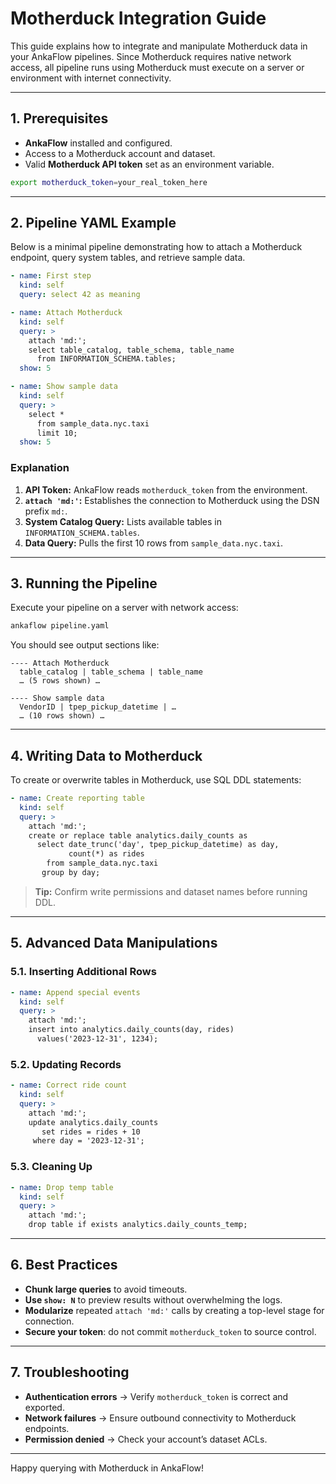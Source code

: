 # Motherduck Integration Guide

This guide explains how to integrate and manipulate Motherduck data in your AnkaFlow pipelines. Since Motherduck requires native network access, all pipeline runs using Motherduck must execute on a server or environment with internet connectivity.

---

## 1. Prerequisites

- **AnkaFlow** installed and configured.
- Access to a Motherduck account and dataset.
- Valid **Motherduck API token** set as an environment variable.

```bash
export motherduck_token=your_real_token_here
```

---

## 2. Pipeline YAML Example

Below is a minimal pipeline demonstrating how to attach a Motherduck endpoint, query system tables, and retrieve sample data.

```yaml
- name: First step
  kind: self
  query: select 42 as meaning

- name: Attach Motherduck
  kind: self
  query: >
    attach 'md:';
    select table_catalog, table_schema, table_name
      from INFORMATION_SCHEMA.tables;
  show: 5

- name: Show sample data
  kind: self
  query: >
    select *
      from sample_data.nyc.taxi
      limit 10;
  show: 5
```

### Explanation

1. **API Token:** AnkaFlow reads `motherduck_token` from the environment.  
2. **`attach 'md:'`:** Establishes the connection to Motherduck using the DSN prefix `md:`.  
3. **System Catalog Query:** Lists available tables in `INFORMATION_SCHEMA.tables`.  
4. **Data Query:** Pulls the first 10 rows from `sample_data.nyc.taxi`.

---

## 3. Running the Pipeline

Execute your pipeline on a server with network access:

```bash
ankaflow pipeline.yaml
```

You should see output sections like:

```
---- Attach Motherduck
  table_catalog | table_schema | table_name
  … (5 rows shown) …

---- Show sample data
  VendorID | tpep_pickup_datetime | … 
  … (10 rows shown) …
```

---

## 4. Writing Data to Motherduck

To create or overwrite tables in Motherduck, use SQL DDL statements:

```yaml
- name: Create reporting table
  kind: self
  query: >
    attach 'md:';
    create or replace table analytics.daily_counts as
      select date_trunc('day', tpep_pickup_datetime) as day,
             count(*) as rides
        from sample_data.nyc.taxi
       group by day;
```

> **Tip:** Confirm write permissions and dataset names before running DDL.

---

## 5. Advanced Data Manipulations

### 5.1. Inserting Additional Rows

```yaml
- name: Append special events
  kind: self
  query: >
    attach 'md:';
    insert into analytics.daily_counts(day, rides)
      values('2023-12-31', 1234);
```

### 5.2. Updating Records

```yaml
- name: Correct ride count
  kind: self
  query: >
    attach 'md:';
    update analytics.daily_counts
       set rides = rides + 10
     where day = '2023-12-31';
```

### 5.3. Cleaning Up

```yaml
- name: Drop temp table
  kind: self
  query: >
    attach 'md:';
    drop table if exists analytics.daily_counts_temp;
```

---

## 6. Best Practices

- **Chunk large queries** to avoid timeouts.  
- **Use `show: N`** to preview results without overwhelming the logs.  
- **Modularize** repeated `attach 'md:'` calls by creating a top-level stage for connection.  
- **Secure your token**: do not commit `motherduck_token` to source control.

---

## 7. Troubleshooting

- **Authentication errors** → Verify `motherduck_token` is correct and exported.  
- **Network failures** → Ensure outbound connectivity to Motherduck endpoints.  
- **Permission denied** → Check your account’s dataset ACLs.

---

Happy querying with Motherduck in AnkaFlow!
